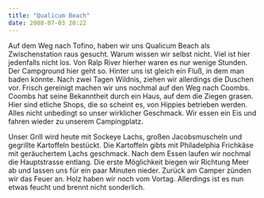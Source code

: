 ```yaml
---
title: "Qualicum Beach"
date: 2008-07-03 20:22
---
```

Auf dem Weg nach Tofino, haben wir uns Qualicum Beach als Zwischenstation raus gesucht. Warum wissen wir selbst nicht. Viel ist hier jedenfalls nicht los. Von Ralp River hierher waren es nur wenige Stunden. Der Campground hier geht so. Hinter uns ist gleich ein Fluß, in dem man baden könnte. Nach zwei Tagen Wildnis, ziehen wir allerdings die Duschen vor. Frisch gereinigt machen wir uns nochmal auf den Weg nach Coombs. Coombs hat seine Bekanntheit durch ein Haus, auf dem die Ziegen grasen. Hier sind etliche Shops, die so scheint es, von Hippies betrieben werden. Alles nicht unbedingt so unser wirklicher Geschmack. Wir essen ein Eis und fahren wieder zu unserem Campingplatz.

<!--more-->

Unser Grill wird heute mit Sockeye Lachs, großen Jacobsmuscheln und gegrillte Kartoffeln bestückt. Die Kartoffeln gibts mit Philadelphia Frichkäse mit geräuchertem Lachs geschmack. Nach dem Essen laufen wir nochmal die Hauptstrasse entlang. Die erste Möglichkeit biegen wir Richtung Meer ab und lassen uns für ein paar Minuten nieder. Zurück am Camper zünden wir das Feuer an. Holz haben wir noch vom Vortag. Allerdings ist es nun etwas feucht und brennt nicht sonderlich.
